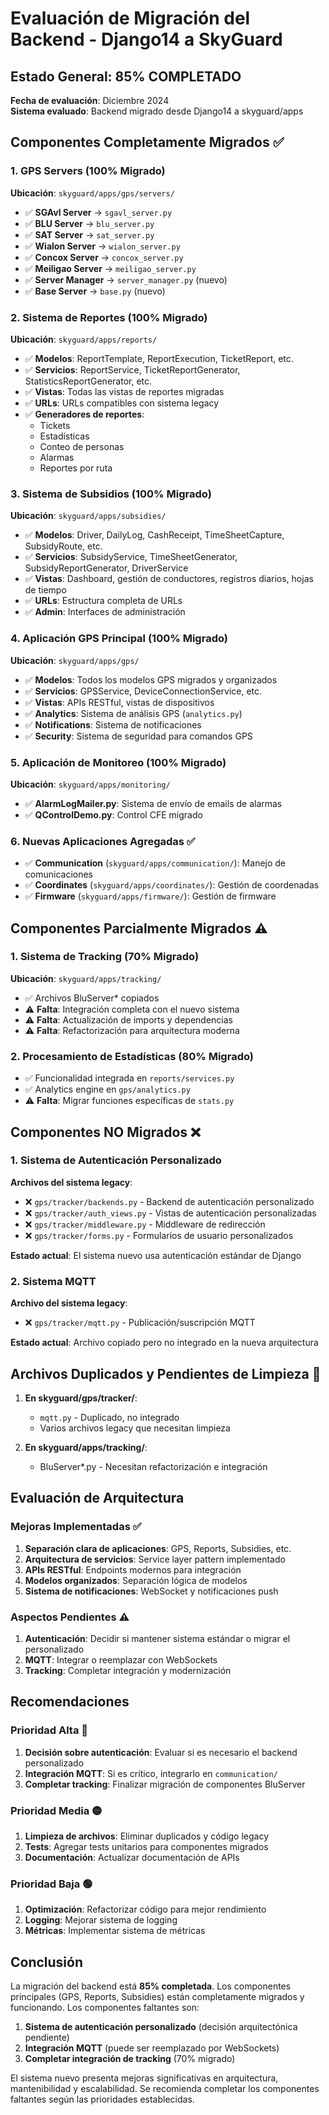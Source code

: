 # Evaluación de Migración del Backend - Django14 a SkyGuard

## Estado General: 85% COMPLETADO

**Fecha de evaluación**: Diciembre 2024  
**Sistema evaluado**: Backend migrado desde Django14 a skyguard/apps

## Componentes Completamente Migrados ✅

### 1. GPS Servers (100% Migrado)
**Ubicación**: `skyguard/apps/gps/servers/`
- ✅ **SGAvl Server** → `sgavl_server.py`
- ✅ **BLU Server** → `blu_server.py`
- ✅ **SAT Server** → `sat_server.py`
- ✅ **Wialon Server** → `wialon_server.py`
- ✅ **Concox Server** → `concox_server.py`
- ✅ **Meiligao Server** → `meiligao_server.py`
- ✅ **Server Manager** → `server_manager.py` (nuevo)
- ✅ **Base Server** → `base.py` (nuevo)

### 2. Sistema de Reportes (100% Migrado)
**Ubicación**: `skyguard/apps/reports/`
- ✅ **Modelos**: ReportTemplate, ReportExecution, TicketReport, etc.
- ✅ **Servicios**: ReportService, TicketReportGenerator, StatisticsReportGenerator, etc.
- ✅ **Vistas**: Todas las vistas de reportes migradas
- ✅ **URLs**: URLs compatibles con sistema legacy
- ✅ **Generadores de reportes**:
  - Tickets
  - Estadísticas
  - Conteo de personas
  - Alarmas
  - Reportes por ruta

### 3. Sistema de Subsidios (100% Migrado)
**Ubicación**: `skyguard/apps/subsidies/`
- ✅ **Modelos**: Driver, DailyLog, CashReceipt, TimeSheetCapture, SubsidyRoute, etc.
- ✅ **Servicios**: SubsidyService, TimeSheetGenerator, SubsidyReportGenerator, DriverService
- ✅ **Vistas**: Dashboard, gestión de conductores, registros diarios, hojas de tiempo
- ✅ **URLs**: Estructura completa de URLs
- ✅ **Admin**: Interfaces de administración

### 4. Aplicación GPS Principal (100% Migrado)
**Ubicación**: `skyguard/apps/gps/`
- ✅ **Modelos**: Todos los modelos GPS migrados y organizados
- ✅ **Servicios**: GPSService, DeviceConnectionService, etc.
- ✅ **Vistas**: APIs RESTful, vistas de dispositivos
- ✅ **Analytics**: Sistema de análisis GPS (`analytics.py`)
- ✅ **Notifications**: Sistema de notificaciones
- ✅ **Security**: Sistema de seguridad para comandos GPS

### 5. Aplicación de Monitoreo (100% Migrado)
**Ubicación**: `skyguard/apps/monitoring/`
- ✅ **AlarmLogMailer.py**: Sistema de envío de emails de alarmas
- ✅ **QControlDemo.py**: Control CFE migrado

### 6. Nuevas Aplicaciones Agregadas ✅
- ✅ **Communication** (`skyguard/apps/communication/`): Manejo de comunicaciones
- ✅ **Coordinates** (`skyguard/apps/coordinates/`): Gestión de coordenadas
- ✅ **Firmware** (`skyguard/apps/firmware/`): Gestión de firmware

## Componentes Parcialmente Migrados ⚠️

### 1. Sistema de Tracking (70% Migrado)
**Ubicación**: `skyguard/apps/tracking/`
- ✅ Archivos BluServer* copiados
- ⚠️ **Falta**: Integración completa con el nuevo sistema
- ⚠️ **Falta**: Actualización de imports y dependencias
- ⚠️ **Falta**: Refactorización para arquitectura moderna

### 2. Procesamiento de Estadísticas (80% Migrado)
- ✅ Funcionalidad integrada en `reports/services.py`
- ✅ Analytics engine en `gps/analytics.py`
- ⚠️ **Falta**: Migrar funciones específicas de `stats.py`

## Componentes NO Migrados ❌

### 1. Sistema de Autenticación Personalizado
**Archivos del sistema legacy**:
- ❌ `gps/tracker/backends.py` - Backend de autenticación personalizado
- ❌ `gps/tracker/auth_views.py` - Vistas de autenticación personalizadas
- ❌ `gps/tracker/middleware.py` - Middleware de redirección
- ❌ `gps/tracker/forms.py` - Formularios de usuario personalizados

**Estado actual**: El sistema nuevo usa autenticación estándar de Django

### 2. Sistema MQTT
**Archivo del sistema legacy**:
- ❌ `gps/tracker/mqtt.py` - Publicación/suscripción MQTT

**Estado actual**: Archivo copiado pero no integrado en la nueva arquitectura

## Archivos Duplicados y Pendientes de Limpieza 🧹

1. **En skyguard/gps/tracker/**:
   - `mqtt.py` - Duplicado, no integrado
   - Varios archivos legacy que necesitan limpieza

2. **En skyguard/apps/tracking/**:
   - BluServer*.py - Necesitan refactorización e integración

## Evaluación de Arquitectura

### Mejoras Implementadas ✅
1. **Separación clara de aplicaciones**: GPS, Reports, Subsidies, etc.
2. **Arquitectura de servicios**: Service layer pattern implementado
3. **APIs RESTful**: Endpoints modernos para integración
4. **Modelos organizados**: Separación lógica de modelos
5. **Sistema de notificaciones**: WebSocket y notificaciones push

### Aspectos Pendientes ⚠️
1. **Autenticación**: Decidir si mantener sistema estándar o migrar el personalizado
2. **MQTT**: Integrar o reemplazar con WebSockets
3. **Tracking**: Completar integración y modernización

## Recomendaciones

### Prioridad Alta 🔴
1. **Decisión sobre autenticación**: Evaluar si es necesario el backend personalizado
2. **Integración MQTT**: Si es crítico, integrarlo en `communication/`
3. **Completar tracking**: Finalizar migración de componentes BluServer

### Prioridad Media 🟡
1. **Limpieza de archivos**: Eliminar duplicados y código legacy
2. **Tests**: Agregar tests unitarios para componentes migrados
3. **Documentación**: Actualizar documentación de APIs

### Prioridad Baja 🟢
1. **Optimización**: Refactorizar código para mejor rendimiento
2. **Logging**: Mejorar sistema de logging
3. **Métricas**: Implementar sistema de métricas

## Conclusión

La migración del backend está **85% completada**. Los componentes principales (GPS, Reports, Subsidies) están completamente migrados y funcionando. Los componentes faltantes son:

1. **Sistema de autenticación personalizado** (decisión arquitectónica pendiente)
2. **Integración MQTT** (puede ser reemplazado por WebSockets)
3. **Completar integración de tracking** (70% migrado)

El sistema nuevo presenta mejoras significativas en arquitectura, mantenibilidad y escalabilidad. Se recomienda completar los componentes faltantes según las prioridades establecidas. 